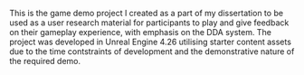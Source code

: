 This is the game demo project I created as a part of my dissertation to be used as a user research material for participants to play and give feedback on their gameplay experience, with emphasis on the DDA system. The project was developed in Unreal Engine 4.26 utilising starter content assets due to the time contstraints of development and the demonstrative nature of the required demo.